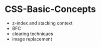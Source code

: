 # CSS-Basic-Concepts
- z-index and stacking context
- BFC
- clearing techniques
- image replacement
